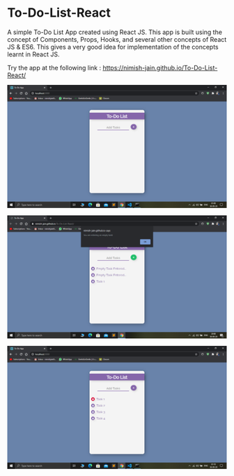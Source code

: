 # To-Do-List-React

A simple To-Do List App created using React JS. This app is built using the concept of Components, Props, Hooks, and several other concepts of React JS & ES6.
This gives a very good idea for implementation of the concepts learnt in React JS.

Try the app at the following link : https://nimish-jain.github.io/To-Do-List-React/

![Screenshot_1](SS_1.png)

![Screenshot_2](SS_3.png)

![Screenshot_3](SS_2.png)
